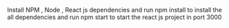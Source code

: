 Install NPM , Node , React js dependencies and run npm install to install the all dependencies and run npm start to start the react js project in port 3000
